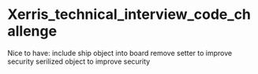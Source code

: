 # Xerris_technical_interview_code_challenge

Nice to have: include ship object into board
remove setter to improve security
serilized object to improve security  
